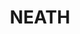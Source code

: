---
lastmod: '2025-04-06T06:05:20+00:00'
latitude: -32.785207
layout: suburb
longitude: 151.453148
postcode: '2326'
state: NSW
title: NEATH
url: /nsw/neath/
---